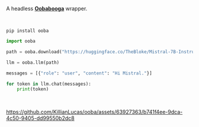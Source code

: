 A headless [**Oobabooga**](https://github.com/oobabooga/text-generation-webui) wrapper.

<br>

```shell
pip install ooba
```

```python
import ooba

path = ooba.download("https://huggingface.co/TheBloke/Mistral-7B-Instruct-v0.1-GGUF")

llm = ooba.llm(path)
```

```python
messages = [{"role": "user", "content": "Hi Mistral."}]

for token in llm.chat(messages):
    print(token)
```

<br>

https://github.com/KillianLucas/ooba/assets/63927363/b741f4ee-9dca-4c50-9405-dd99550b2dc8
